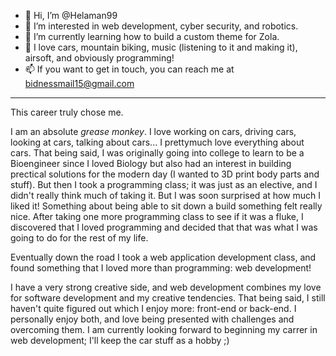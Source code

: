 - 👋 Hi, I’m @Helaman99
- 👀 I’m interested in web development, cyber security, and robotics.
- 🌱 I’m currently learning how to build a custom theme for Zola.
- 💞️ I love cars, mountain biking, music (listening to it and making it), airsoft, and obviously programming!
- 📫 If you want to get in touch, you can reach me at bidnessmail15@gmail.com
---
This career truly chose me.

I am an absolute *grease monkey*. I love working on cars, driving cars, looking at cars, talking about cars... I prettymuch love everything about cars.
That being said, I was originally going into college to learn to be a Bioengineer since I loved Biology but also had an
interest in building prectical solutions for the modern day (I wanted to 3D print body parts and stuff). But then I took
a programming class; it was just as an elective, and I didn't really think much of taking it. But I was soon surprised
at how much I liked it! Something about being able to sit down a build something felt really nice. After taking one
more programming class to see if it was a fluke, I discovered that I loved programming and decided that that was what
I was going to do for the rest of my life.

Eventually down the road I took a web application development class, and found something that I loved more than
programming: web development!

I have a very strong creative side, and web development combines my love for software development and my creative
tendencies. That being said, I still haven't quite figured out which I enjoy more: front-end or back-end. I personally
enjoy both, and love being presented with challenges and overcoming them. I am currently looking forward to beginning
my carrer in web development; I'll keep the car stuff as a hobby ;)

<!---
Helaman99/Helaman99 is a ✨ special ✨ repository because its `README.md` (this file) appears on your GitHub profile.
You can click the Preview link to take a look at your changes.
--->
